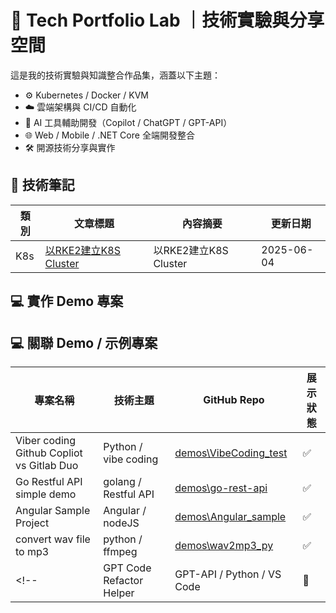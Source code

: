 # 🧠 Tech Portfolio Lab ｜技術實驗與分享空間

這是我的技術實驗與知識整合作品集，涵蓋以下主題：

- ⚙️ Kubernetes / Docker / KVM
- ☁️ 雲端架構與 CI/CD 自動化
- 🧠 AI 工具輔助開發（Copilot / ChatGPT / GPT-API）
- 🌐 Web / Mobile / .NET Core 全端開發整合
- 🛠️ 開源技術分享與實作

## 📘 技術筆記


| 類別 | 文章標題 | 內容摘要 | 更新日期 |
|------|----------|----------|----------|
| K8s | [以RKE2建立K8S Cluster](build_cluster_by_rke2.md)|以RKE2建立K8S Cluster|2025-06-04|
## 💻 實作 Demo 專案


## 💻 關聯 Demo / 示例專案

| 專案名稱 | 技術主題 | GitHub Repo | 展示狀態 |
|----------|------------|--------------|--------------|
| Viber coding Github Copliot vs Gitlab Duo | Python / vibe coding | [demos\VibeCoding_test](demos\VibeCoding_test) | ✅ |
| Go Restful API simple demo | golang / Restful API  | [demos\go-rest-api](demos\go-rest-api) | ✅ |
| Angular Sample Project | Angular / nodeJS | [demos\Angular_sample ](demos\Angular_sample) | ✅ |
| convert wav file to mp3 | python / ffmpeg | [demos\wav2mp3_py ](demos\wav2mp3_py) | ✅ |
<!-- | GPT Code Refactor Helper | GPT-API / Python / VS Code | 🔗 | 構思中 |-->


<!-- 
## 📫 聯絡方式與更新

- Notion 作品集展示（建置中）
- Medium 技術筆記（建置中）

-->
